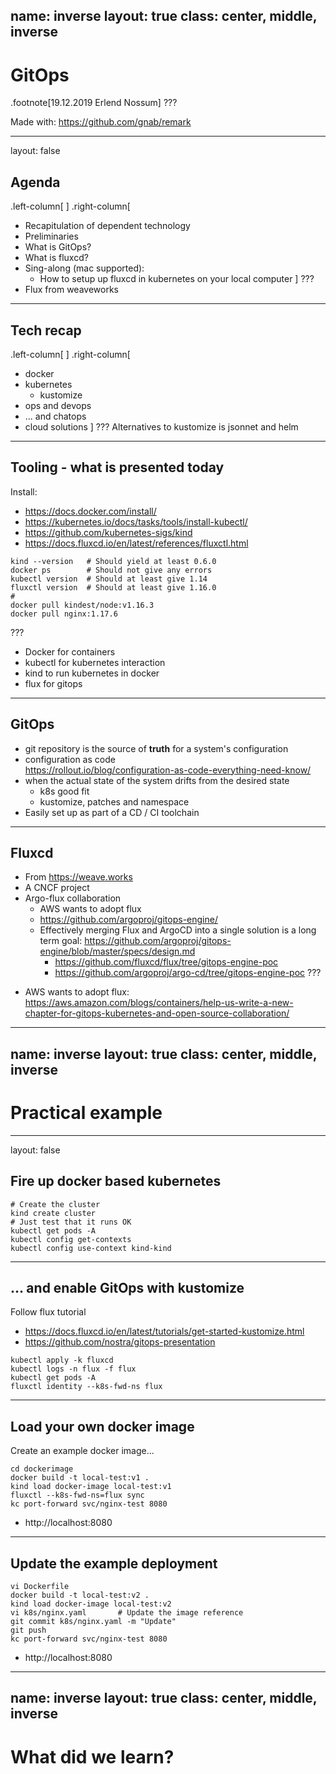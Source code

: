 name: inverse
layout: true
class: center, middle, inverse
---
# GitOps

.footnote[19.12.2019 Erlend Nossum]
???

Made with: https://github.com/gnab/remark

---
layout: false
## Agenda
.left-column[
] .right-column[
- Recapitulation of dependent technology
- Preliminaries
- What is GitOps?
- What is fluxcd?
- Sing-along (mac supported):
  - How to setup up fluxcd in kubernetes on your local computer
]
???
- Flux from weaveworks
---
## Tech recap
.left-column[
] .right-column[
- docker
- kubernetes
  - kustomize
- ops and devops
- ... and chatops
- cloud solutions
]
???
Alternatives to kustomize is jsonnet and helm
---
## Tooling - what is presented today

Install:
- https://docs.docker.com/install/
- https://kubernetes.io/docs/tasks/tools/install-kubectl/
- https://github.com/kubernetes-sigs/kind
- https://docs.fluxcd.io/en/latest/references/fluxctl.html

```
kind --version   # Should yield at least 0.6.0
docker ps        # Should not give any errors
kubectl version  # Should at least give 1.14
fluxctl version  # Should at least give 1.16.0
#
docker pull kindest/node:v1.16.3
docker pull nginx:1.17.6
```
???
- Docker for containers
- kubectl for kubernetes interaction
- kind to run kubernetes in docker
- flux for gitops

---
## GitOps

- git repository is the source of **truth** for a system's configuration
- configuration as code <br/>https://rollout.io/blog/configuration-as-code-everything-need-know/
- when the actual state of the system drifts from the desired state
  - k8s good fit
  - kustomize, patches and namespace
- Easily set up as part of a CD / CI toolchain

---
## Fluxcd
- From https://weave.works
- A CNCF project
- Argo-flux collaboration
  - AWS wants to adopt flux
  - https://github.com/argoproj/gitops-engine/
  - Effectively merging Flux and ArgoCD into a single solution is a long term goal: https://github.com/argoproj/gitops-engine/blob/master/specs/design.md
    - https://github.com/fluxcd/flux/tree/gitops-engine-poc
    - https://github.com/argoproj/argo-cd/tree/gitops-engine-poc
???
* AWS wants to adopt flux: https://aws.amazon.com/blogs/containers/help-us-write-a-new-chapter-for-gitops-kubernetes-and-open-source-collaboration/
---
name: inverse
layout: true
class: center, middle, inverse
---
# Practical example
---
layout: false
## Fire up docker based kubernetes

```
# Create the cluster
kind create cluster
# Just test that it runs OK
kubectl get pods -A
kubectl config get-contexts
kubectl config use-context kind-kind  
```
---
## ...  and enable GitOps with kustomize

Follow flux tutorial
- https://docs.fluxcd.io/en/latest/tutorials/get-started-kustomize.html
- https://github.com/nostra/gitops-presentation

```
kubectl apply -k fluxcd
kubectl logs -n flux -f flux
kubectl get pods -A
fluxctl identity --k8s-fwd-ns flux
```

---
## Load your own docker image

Create an example docker image...

```
cd dockerimage
docker build -t local-test:v1 .
kind load docker-image local-test:v1
fluxctl --k8s-fwd-ns=flux sync
kc port-forward svc/nginx-test 8080
```
* http://localhost:8080
---
## Update the example deployment

```
vi Dockerfile
docker build -t local-test:v2 .
kind load docker-image local-test:v2
vi k8s/nginx.yaml       # Update the image reference
git commit k8s/nginx.yaml -m "Update"
git push
kc port-forward svc/nginx-test 8080
```
* http://localhost:8080
---
name: inverse
layout: true
class: center, middle, inverse
---
# What did we learn?
